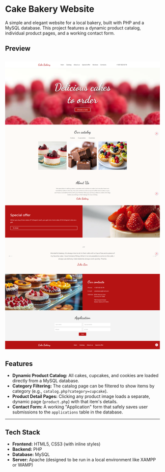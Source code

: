 # Cake Bakery Website

A simple and elegant website for a local bakery, built with PHP and a MySQL database. This project features a dynamic product catalog, individual product pages, and a working contact form.

## Preview
![Cake Bakery Screenshot](images/screencapture-Cake-Bakery.png)
---


## Features

* **Dynamic Product Catalog:** All cakes, cupcakes, and cookies are loaded directly from a MySQL database.
* **Category Filtering:** The catalog page can be filtered to show items by category (e.g., `catalog.php?category=cupcake`).
* **Product Detail Pages:** Clicking any product image loads a separate, dynamic page (`product.php`) with that item's details.
* **Contact Form:** A working "Application" form that safely saves user submissions to the `applications` table in the database.

---

## Tech Stack

* **Frontend:** HTML5, CSS3 (with inline styles)
* **Backend:** PHP
* **Database:** MySQL
* **Server:** Apache (designed to be run in a local environment like XAMPP or WAMP)

